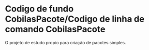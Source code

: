 # Codigo de fundo CobilasPacote/Codigo de linha de comando CobilasPacote
O projeto de estudo propio para criação de pacotes simples.
